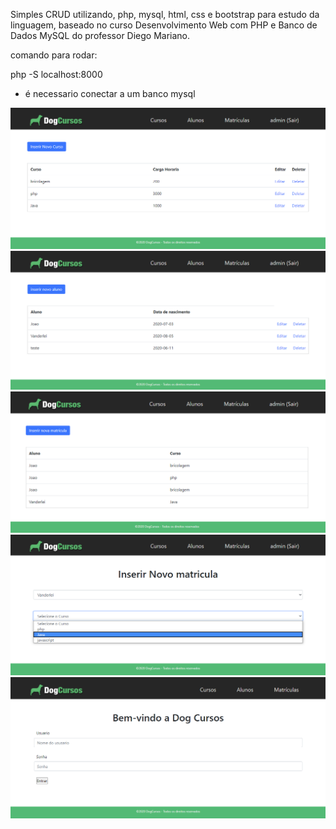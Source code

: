 Simples CRUD utilizando, php, mysql, html, css e bootstrap para estudo da linguagem, baseado no curso Desenvolvimento Web com PHP e Banco de Dados MySQL do professor Diego Mariano.


comando para rodar:

php -S localhost:8000 

- é necessario conectar a um banco mysql 


![imagem1](https://github.com/VanLMC/app-php-puro/blob/master/screenshots/Screenshot_1.png)
![imagem2](https://github.com/VanLMC/app-php-puro/blob/master/screenshots/Screenshot_2.png)
![imagem3](https://github.com/VanLMC/app-php-puro/blob/master/screenshots/Screenshot_3.png)
![imagem4](https://github.com/VanLMC/app-php-puro/blob/master/screenshots/Screenshot_4.png)
![imagem5](https://github.com/VanLMC/app-php-puro/blob/master/screenshots/Screenshot_5.png)

